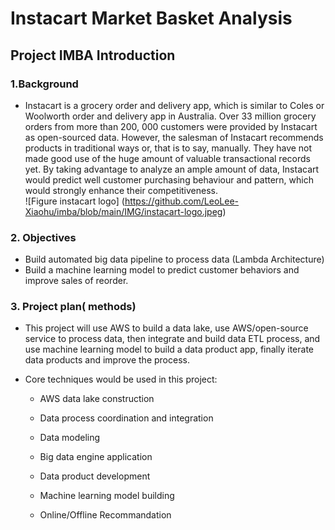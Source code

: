 # Instacart Market Basket Analysis

## Project IMBA Introduction

### 1.Background

- Instacart is a grocery order and delivery app, which is similar to Coles or Woolworth order and delivery app in Australia. Over 33 million grocery orders from more than 200, 000 customers were provided by Instacart as open-sourced data. However, the salesman of Instacart recommends products in traditional ways or, that is to say, manually. They have not made good use of the huge amount of valuable transactional records yet. By taking advantage to analyze an ample amount of data, Instacart would predict well customer purchasing behaviour and pattern, which would strongly enhance their competitiveness.  
![Figure instacart logo] (https://github.com/LeoLee-Xiaohu/imba/blob/main/IMG/instacart-logo.jpeg)
### 2. Objectives

- Build automated big data pipeline to process data (Lambda Architecture)
- Build a machine learning model to predict customer behaviors and improve sales of reorder.  

### 3. Project plan( methods)

- This project will use AWS to build a data lake, use AWS/open-source service to process data, then integrate and build data ETL process, and use machine learning model to build a data product app, finally iterate data products and improve the process.  

- Core techniques would be used in this project:  
  
  - AWS data lake construction  
  
  - Data process coordination and integration  
  
  - Data modeling  
  
  - Big data engine application  
  
  - Data product development  
  
  - Machine learning model building  
  
  - Online/Offline Recommandation
